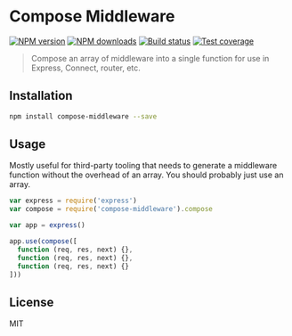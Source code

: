 # Compose Middleware

[![NPM version][npm-image]][npm-url]
[![NPM downloads][downloads-image]][downloads-url]
[![Build status][travis-image]][travis-url]
[![Test coverage][coveralls-image]][coveralls-url]

> Compose an array of middleware into a single function for use in Express, Connect, router, etc.

## Installation

```sh
npm install compose-middleware --save
```

## Usage

Mostly useful for third-party tooling that needs to generate a middleware function without the overhead of an array. You should probably just use an array.

```js
var express = require('express')
var compose = require('compose-middleware').compose

var app = express()

app.use(compose([
  function (req, res, next) {},
  function (req, res, next) {},
  function (req, res, next) {}
]))
```

## License

MIT

[npm-image]: https://img.shields.io/npm/v/compose-middleware.svg?style=flat
[npm-url]: https://npmjs.org/package/compose-middleware
[downloads-image]: https://img.shields.io/npm/dm/compose-middleware.svg?style=flat
[downloads-url]: https://npmjs.org/package/compose-middleware
[travis-image]: https://img.shields.io/travis/blakeembrey/compose-middleware.svg?style=flat
[travis-url]: https://travis-ci.org/blakeembrey/compose-middleware
[coveralls-image]: https://img.shields.io/coveralls/blakeembrey/compose-middleware.svg?style=flat
[coveralls-url]: https://coveralls.io/r/blakeembrey/compose-middleware?branch=master
